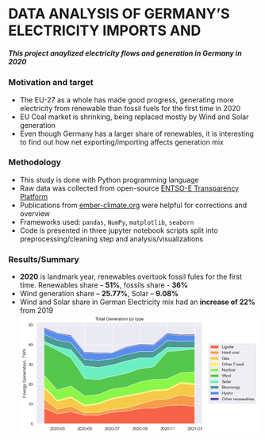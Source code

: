# DATA ANALYSIS OF GERMANY’S ELECTRICITY IMPORTS AND 

##### This project anaylized electricity flows and generation in Germany in 2020


### Motivation and target

- The EU-27 as a whole has made good progress, generating more electricity from renewable than fossil 
fuels for the first time in 2020
- EU Coal market is shrinking, being replaced mostly by Wind and Solar generation
- Even though Germany has a larger share of renewables, it is interesting to find out how net exporting/importing 
affects generation mix


### Methodology

- This study is done with Python programming language
- Raw data was collected from open-source [ENTSO-E Transparency Platform](https://transparency.entsoe.eu/)
- Publications from  [ember-climate.org](https://ember-climate.org/) were helpful for corrections and overview
- Frameworks used: `pandas`, `NumPy`, `matplotlib`, `seaborn`
- Code is presented in three jupyter notebook scripts split into preprocessing/cleaning step
and analysis/visualizations


### Results/Summary

-  **2020** is landmark year, renewables overtook fossil fules 
for the first time. Renewables share – **51%**, fossils share - **36%**
- Wind generation share – **25.77%**, Solar – **9.08%**
- Wind and Solar share in German Electricity mix had an **increase of 22%** from 2019
![](images/total_generation_by_type_2020.png)